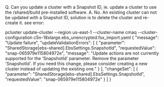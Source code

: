 Q. Can you update a cluster with a Snapshot ID, ie. update a cluster to use the /shared/build pre-installed software.
A. No. An existing cluster can not be updated with a Snapshot ID, solution is to delete the cluster and re-create it. see error:

pcluster update-cluster --region us-east-1 --cluster-name cmaq --cluster-configuration c5n-18xlarge.ebs_unencrypted.fsx_import.yaml
{
  "message": "Update failure",
  "updateValidationErrors": [
    {
      "parameter": "SharedStorage[ebs-shared].EbsSettings.SnapshotId",
      "requestedValue": "snap-065979e115804972e",
      "message": "Update actions are not currently supported for the 'SnapshotId' parameter. Remove the parameter 'SnapshotId'. If you need this change, please consider creating a new cluster instead of updating the existing one."
    }
  ],
  "changeSet": [
    {
      "parameter": "SharedStorage[ebs-shared].EbsSettings.SnapshotId",
      "requestedValue": "snap-065979e115804972e"
    }
  ]
}

